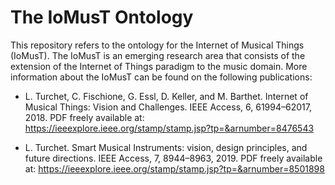 # The IoMusT Ontology

This repository refers to the ontology for the Internet of Musical Things (IoMusT). The IoMusT is an emerging research area that consists of the extension of the Internet of Things paradigm to the music domain.
More information about the IoMusT can be found on the following publications:

- L. Turchet, C. Fischione, G. Essl, D. Keller, and M. Barthet. Internet of Musical Things: Vision and Challenges. IEEE Access, 6, 61994–62017, 2018.
PDF freely available at: https://ieeexplore.ieee.org/stamp/stamp.jsp?tp=&arnumber=8476543

- L. Turchet. Smart Musical Instruments: vision, design principles, and future directions. IEEE Access, 7, 8944–8963, 2019.
PDF freely available at: https://ieeexplore.ieee.org/stamp/stamp.jsp?tp=&arnumber=8501898

